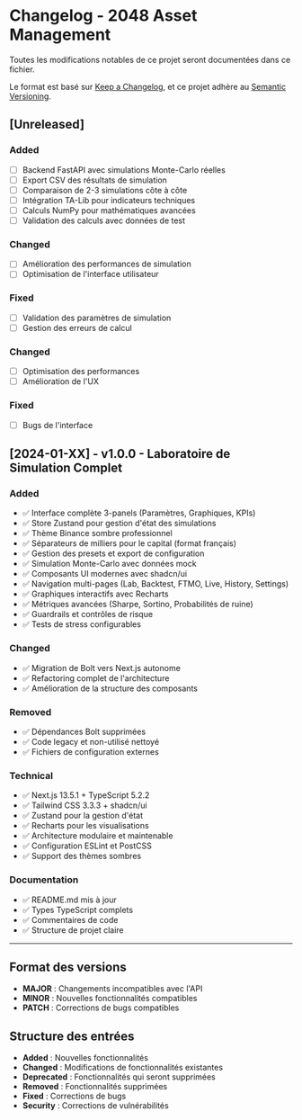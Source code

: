 # Changelog - 2048 Asset Management

Toutes les modifications notables de ce projet seront documentées dans ce fichier.

Le format est basé sur [Keep a Changelog](https://keepachangelog.com/fr/1.0.0/),
et ce projet adhère au [Semantic Versioning](https://semver.org/lang/fr/).

## [Unreleased]

### Added
- [ ] Backend FastAPI avec simulations Monte-Carlo réelles
- [ ] Export CSV des résultats de simulation
- [ ] Comparaison de 2-3 simulations côte à côte
- [ ] Intégration TA-Lib pour indicateurs techniques
- [ ] Calculs NumPy pour mathématiques avancées
- [ ] Validation des calculs avec données de test

### Changed
- [ ] Amélioration des performances de simulation
- [ ] Optimisation de l'interface utilisateur

### Fixed
- [ ] Validation des paramètres de simulation
- [ ] Gestion des erreurs de calcul

### Changed
- [ ] Optimisation des performances
- [ ] Amélioration de l'UX

### Fixed
- [ ] Bugs de l'interface

## [2024-01-XX] - v1.0.0 - Laboratoire de Simulation Complet

### Added
- ✅ Interface complète 3-panels (Paramètres, Graphiques, KPIs)
- ✅ Store Zustand pour gestion d'état des simulations
- ✅ Thème Binance sombre professionnel
- ✅ Séparateurs de milliers pour le capital (format français)
- ✅ Gestion des presets et export de configuration
- ✅ Simulation Monte-Carlo avec données mock
- ✅ Composants UI modernes avec shadcn/ui
- ✅ Navigation multi-pages (Lab, Backtest, FTMO, Live, History, Settings)
- ✅ Graphiques interactifs avec Recharts
- ✅ Métriques avancées (Sharpe, Sortino, Probabilités de ruine)
- ✅ Guardrails et contrôles de risque
- ✅ Tests de stress configurables

### Changed
- ✅ Migration de Bolt vers Next.js autonome
- ✅ Refactoring complet de l'architecture
- ✅ Amélioration de la structure des composants

### Removed
- ✅ Dépendances Bolt supprimées
- ✅ Code legacy et non-utilisé nettoyé
- ✅ Fichiers de configuration externes

### Technical
- ✅ Next.js 13.5.1 + TypeScript 5.2.2
- ✅ Tailwind CSS 3.3.3 + shadcn/ui
- ✅ Zustand pour la gestion d'état
- ✅ Recharts pour les visualisations
- ✅ Architecture modulaire et maintenable
- ✅ Configuration ESLint et PostCSS
- ✅ Support des thèmes sombres

### Documentation
- ✅ README.md mis à jour
- ✅ Types TypeScript complets
- ✅ Commentaires de code
- ✅ Structure de projet claire

---

## Format des versions

- **MAJOR** : Changements incompatibles avec l'API
- **MINOR** : Nouvelles fonctionnalités compatibles
- **PATCH** : Corrections de bugs compatibles

## Structure des entrées

- **Added** : Nouvelles fonctionnalités
- **Changed** : Modifications de fonctionnalités existantes
- **Deprecated** : Fonctionnalités qui seront supprimées
- **Removed** : Fonctionnalités supprimées
- **Fixed** : Corrections de bugs
- **Security** : Corrections de vulnérabilités
